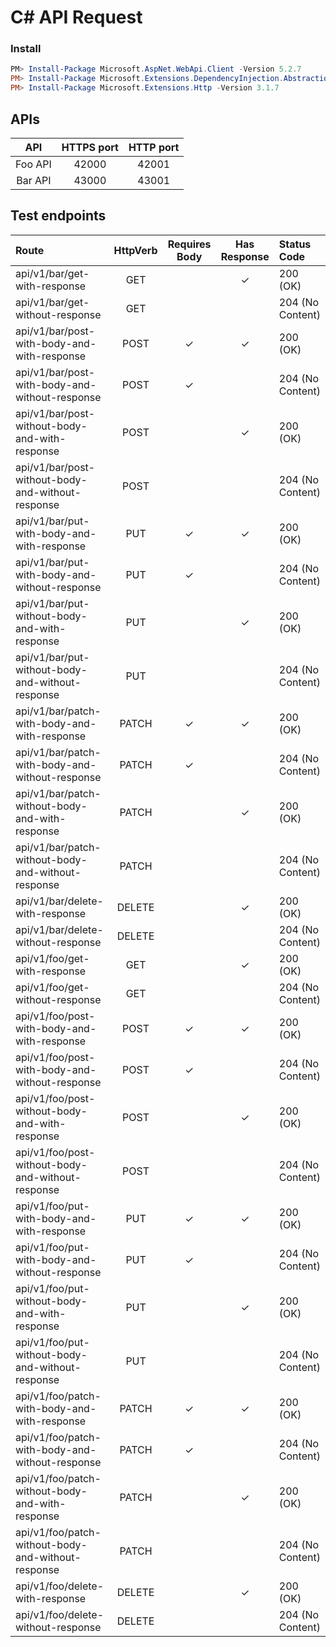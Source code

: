 # C# API Request

### Install
``` powershell
PM> Install-Package Microsoft.AspNet.WebApi.Client -Version 5.2.7
PM> Install-Package Microsoft.Extensions.DependencyInjection.Abstractions -Version 3.1.7
PM> Install-Package Microsoft.Extensions.Http -Version 3.1.7
```

## APIs
| API | HTTPS port | HTTP port |
|:---:|:---:|:---:|
| Foo API | 42000 | 42001 |
| Bar API | 43000 | 43001 |

## Test endpoints
| Route | HttpVerb | Requires Body | Has Response | Status Code |
|:---|:---:|:---:|:---:|:---|
| api/v1/bar/get-with-response | GET | | ✓ | 200 (OK) |
| api/v1/bar/get-without-response | GET | | | 204 (No Content) |
| api/v1/bar/post-with-body-and-with-response | POST | ✓ | ✓ |  200 (OK) |
| api/v1/bar/post-with-body-and-without-response | POST | ✓ | | 204 (No Content) |
| api/v1/bar/post-without-body-and-with-response | POST | | ✓ | 200 (OK) |
| api/v1/bar/post-without-body-and-without-response | POST | | | 204 (No Content) |
| api/v1/bar/put-with-body-and-with-response | PUT | ✓ | ✓ |  200 (OK) |
| api/v1/bar/put-with-body-and-without-response | PUT | ✓ | | 204 (No Content) |
| api/v1/bar/put-without-body-and-with-response | PUT | | ✓ | 200 (OK) |
| api/v1/bar/put-without-body-and-without-response | PUT | | | 204 (No Content) |
| api/v1/bar/patch-with-body-and-with-response | PATCH | ✓ | ✓ |  200 (OK) |
| api/v1/bar/patch-with-body-and-without-response | PATCH | ✓ | | 204 (No Content) |
| api/v1/bar/patch-without-body-and-with-response | PATCH | | ✓ | 200 (OK) |
| api/v1/bar/patch-without-body-and-without-response | PATCH | | | 204 (No Content) |
| api/v1/bar/delete-with-response | DELETE | | ✓ | 200 (OK) |
| api/v1/bar/delete-without-response | DELETE | | | 204 (No Content) |
| api/v1/foo/get-with-response | GET | | ✓ | 200 (OK) |
| api/v1/foo/get-without-response | GET | | | 204 (No Content) |
| api/v1/foo/post-with-body-and-with-response | POST | ✓ | ✓ |  200 (OK) |
| api/v1/foo/post-with-body-and-without-response | POST | ✓ | | 204 (No Content) |
| api/v1/foo/post-without-body-and-with-response | POST | | ✓ | 200 (OK) |
| api/v1/foo/post-without-body-and-without-response | POST | | | 204 (No Content) |
| api/v1/foo/put-with-body-and-with-response | PUT | ✓ | ✓ |  200 (OK) |
| api/v1/foo/put-with-body-and-without-response | PUT | ✓ | | 204 (No Content) |
| api/v1/foo/put-without-body-and-with-response | PUT | | ✓ | 200 (OK) |
| api/v1/foo/put-without-body-and-without-response | PUT | | | 204 (No Content) |
| api/v1/foo/patch-with-body-and-with-response | PATCH | ✓ | ✓ |  200 (OK) |
| api/v1/foo/patch-with-body-and-without-response | PATCH | ✓ | | 204 (No Content) |
| api/v1/foo/patch-without-body-and-with-response | PATCH | | ✓ | 200 (OK) |
| api/v1/foo/patch-without-body-and-without-response | PATCH | | | 204 (No Content) |
| api/v1/foo/delete-with-response | DELETE | | ✓ | 200 (OK) |
| api/v1/foo/delete-without-response | DELETE | | | 204 (No Content) |

